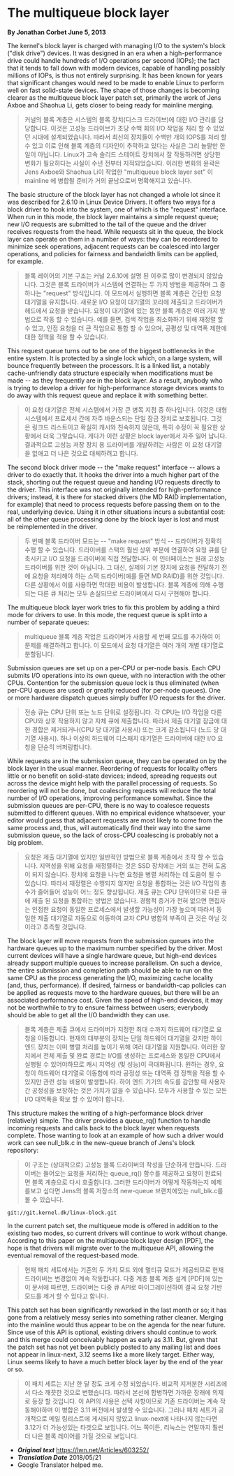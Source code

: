 # The multiqueue block layer

**By Jonathan Corbet June 5, 2013**

The kernel's block layer is charged with managing I/O to the system's block ("disk drive") devices. It was designed in an era when a high-performance drive could handle hundreds of I/O operations per second (IOPs); the fact that it tends to fall down with modern devices, capable of handling possibly millions of IOPs, is thus not entirely surprising. It has been known for years that significant changes would need to be made to enable Linux to perform well on fast solid-state devices. The shape of those changes is becoming clearer as the multiqueue block layer patch set, primarily the work of Jens Axboe and Shaohua Li, gets closer to being ready for mainline merging.
> 커널의 블록 계층은 시스템의 블록 장치(디스크 드라이브)에 대한 I/O 관리를 담당합니다. 이것은 고성능 드라이브가 초당 수백 회의 I/O 작업을 처리 할 수 있었던 시대에 설계되었습니다. 따라서 최신의 장치들이 수백만 개의 IOPS를 처리 할 수 있고 이로 인해 블록 계층의 디자인이 추락하고 있다는 사실은 그리 놀랄만 한 일이 아닙니다. Linux가 고속 솔리드 스테이트 장치에서 잘 작동하려면 상당한 변화가 필요하다는 사실이 수년 전부터 지적되었습니다. 이러한 변화의 윤곽은 Jens Axboe와 Shaohua Li이 작업한 "multiqueue block layer set" 이 mainline 에 병합될 준비가 거의 끝남으로써 명확해지고 있습니다.

The basic structure of the block layer has not changed a whole lot since it was described for 2.6.10 in Linux Device Drivers. It offers two ways for a block driver to hook into the system, one of which is the "request" interface. When run in this mode, the block layer maintains a simple request queue; new I/O requests are submitted to the tail of the queue and the driver receives requests from the head. While requests sit in the queue, the block layer can operate on them in a number of ways: they can be reordered to minimize seek operations, adjacent requests can be coalesced into larger operations, and policies for fairness and bandwidth limits can be applied, for example.
> 블록 레이어의 기본 구조는 커널 2.6.10에 설명 된 이후로 많이 변경되지 않았습니다. 그것은 블록 드라이버가 시스템에 연결하는 두 가지 방법을 제공하며 그 중 하나는 "request" 방식입니다. 이 모드에서 실행하면 블록 계층은 간단한 요청 대기열을 유지합니다. 새로운 I/O 요청이 대기열의 꼬리에 제출되고 드라이버가 헤드에서 요청을 받습니다. 요청이 대기열에 있는 동안 블록 계층은 여러 가지 방법으로 작동 할 수 있습니다. 예를 들면, 검색 작업을 최소화하기 위해 재정렬 할 수 있고, 인접 요청을 더 큰 작업으로 통합 할 수 있으며, 공평성 및 대역폭 제한에 대한 정책을 적용 할 수 있습니다.

This request queue turns out to be one of the biggest bottlenecks in the entire system. It is protected by a single lock which, on a large system, will bounce frequently between the processors. It is a linked list, a notably cache-unfriendly data structure especially when modifications must be made -- as they frequently are in the block layer. As a result, anybody who is trying to develop a driver for high-performance storage devices wants to do away with this request queue and replace it with something better.
> 이 요청 대기열은 전체 시스템에서 가장 큰 병목 지점 중 하나입니다. 이것은 대형 시스템에서 프로세서 간에 자주 바운스되는 단일 잠금 장치로 보호됩니다. 그것은 링크드 리스트이고 확실히 캐시와 친숙하지 않은데, 특히 수정이 꼭 필요한 상황에서 더욱 그렇습니다. 게다가 이런 상황은 block layer에서 자주 일어 납니다. 결과적으로 고성능 저장 장치 용 드라이버를 개발하려는 사람은 이 요청 대기열을 없애고 더 나은 것으로 대체하려고 합니다.

The second block driver mode -- the "make request" interface -- allows a driver to do exactly that. It hooks the driver into a much higher part of the stack, shorting out the request queue and handing I/O requests directly to the driver. This interface was not originally intended for high-performance drivers; instead, it is there for stacked drivers (the MD RAID implementation, for example) that need to process requests before passing them on to the real, underlying device. Using it in other situations incurs a substantial cost: all of the other queue processing done by the block layer is lost and must be reimplemented in the driver.
> 두 번째 블록 드라이버 모드는 -- "make request" 방식 -- 드라이버가 정확히 수행 할 수 있습니다. 드라이버를 스택의 훨씬 상위 부분에 연결하여 요청 큐를 단축시키고 I/O 요청을 드라이버에 직접 전달합니다. 이 인터페이스는 원래 고성능 드라이버를 위한 것이 아닙니다. 그 대신, 실제의 기본 장치에 요청을 전달하기 전에 요청을 처리해야 하는 스택 드라이버(예를 들면 MD RAID)를 위한 것입니다. 다른 상황에서 이를 사용하면 막대한 비용이 발생합니다. 블록 계층에 의해 수행되는 다른 큐 처리는 모두 손실되므로 드라이버에서 다시 구현해야 합니다.

The multiqueue block layer work tries to fix this problem by adding a third mode for drivers to use. In this mode, the request queue is split into a number of separate queues:
> multiqueue 블록 계층 작업은 드라이버가 사용할 세 번째 모드를 추가하여 이 문제를 해결하려고 합니다. 이 모드에서 요청 대기열은 여러 개의 개별 대기열로 분할됩니다.

Submission queues are set up on a per-CPU or per-node basis. Each CPU submits I/O operations into its own queue, with no interaction with the other CPUs. Contention for the submission queue lock is thus eliminated (when per-CPU queues are used) or greatly reduced (for per-node queues). One or more hardware dispatch queues simply buffer I/O requests for the driver.
> 전송 큐는 CPU 단위 또는 노드 단위로 설정됩니다. 각 CPU는 I/O 작업을 다른 CPU와 상호 작용하지 않고 자체 큐에 제출합니다. 따라서 제출 대기열 잠금에 대한 경합은 제거되거나(CPU 당 대기열 사용시) 또는 크게 감소됩니다 (노드 당 대기열 사용시). 하나 이상의 하드웨어 디스패치 대기열은 드라이버에 대한 I/O 요청을 단순히 버퍼링합니다.

While requests are in the submission queue, they can be operated on by the block layer in the usual manner. Reordering of requests for locality offers little or no benefit on solid-state devices; indeed, spreading requests out across the device might help with the parallel processing of requests. So reordering will not be done, but coalescing requests will reduce the total number of I/O operations, improving performance somewhat. Since the submission queues are per-CPU, there is no way to coalesce requests submitted to different queues. With no empirical evidence whatsoever, your editor would guess that adjacent requests are most likely to come from the same process and, thus, will automatically find their way into the same submission queue, so the lack of cross-CPU coalescing is probably not a big problem.
> 요청은 제출 대기열에 있지만 일반적인 방법으로 블록 계층에서 조작 할 수 있습니다. 지역성을 위해 요청을 재정렬하는 것은 SSD 장치에는 거의 또는 전혀 도움이 되지 않습니다. 장치에 요청을 나누면 요청을 병렬 처리하는 데 도움이 될 수 있습니다. 따라서 재정렬은 수행되지 않지만 요청을 통합하는 것은 I/O 작업의 총 수가 줄어들어 성능이 어느 정도 향상됩니다. 제출 큐는 CPU 단위이므로 다른 큐에 제출 된 요청을 통합하는 방법은 없습니다. 경험적 증거가 전혀 없으면 편집자는 인접한 요청이 동일한 프로세스에서 발생할 가능성이 가장 높으며 따라서 동일한 제출 대기열로 자동으로 이동하여 교차 CPU 병합의 부족이 큰 것은 아닐 것이라고 추측할 것입니다.

The block layer will move requests from the submission queues into the hardware queues up to the maximum number specified by the driver. Most current devices will have a single hardware queue, but high-end devices already support multiple queues to increase parallelism. On such a device, the entire submission and completion path should be able to run on the same CPU as the process generating the I/O, maximizing cache locality (and, thus, performance). If desired, fairness or bandwidth-cap policies can be applied as requests move to the hardware queues, but there will be an associated performance cost. Given the speed of high-end devices, it may not be worthwhile to try to ensure fairness between users; everybody should be able to get all the I/O bandwidth they can use.
> 블록 계층은 제출 큐에서 드라이버가 지정한 최대 수까지 하드웨어 대기열로 요청을 이동합니다. 현재의 대부분의 장치는 단일 하드웨어 대기열을 갖지만 하이 엔드 장치는 이미 병렬 처리를 높이기 위해 여러 대기열을 지원합니다. 이러한 장치에서 전체 제출 및 완료 경로는 I/O를 생성하는 프로세스와 동일한 CPU에서 실행될 수 있어야하므로 캐시 지역성 (및 성능)이 극대화됩니다. 원하는 경우, 요청이 하드웨어 대기열로 이동함에 따라 공정성 또는 대역폭 캡 정책을 적용 할 수 있지만 관련 성능 비용이 발생합니다. 하이 엔드 기기의 속도를 감안할 때 사용자 간 공정성을 보장하는 것은 가치가 없을 수 있습니다. 모두가 사용할 수 있는 모든 I/O 대역폭을 확보 할 수 있어야 합니다.

This structure makes the writing of a high-performance block driver (relatively) simple. The driver provides a queue_rq() function to handle incoming requests and calls back to the block layer when requests complete. Those wanting to look at an example of how such a driver would work can see null_blk.c in the new-queue branch of Jens's block repository:
> 이 구조는 (상대적으로) 고성능 블록 드라이버의 작성을 단순하게 만듭니다. 드라이버는 들어오는 요청을 처리하는 queue_rq() 함수를 제공하고 요청이 완료되면 블록 계층으로 다시 호출합니다. 그러한 드라이버가 어떻게 작동하는지 예제를보고 싶다면 Jens의 블록 저장소의 new-queue 브랜치에있는 null_blk.c를 볼 수 있습니다.

    git://git.kernel.dk/linux-block.git

In the current patch set, the multiqueue mode is offered in addition to the existing two modes, so current drivers will continue to work without change. According to this paper on the multiqueue block layer design [PDF], the hope is that drivers will migrate over to the multiqueue API, allowing the eventual removal of the request-based mode.
> 현재 패치 세트에서는 기존의 두 가지 모드 외에 멀티큐 모드가 제공되므로 현재 드라이버는 변경없이 계속 작동합니다. 다중 계층 블록 계층 설계 [PDF]에 있는 이 문서에 따르면, 드라이버는 다중 큐 API로 마이그레이션하여 결국 요청 기반 모드를 제거 할 수 있다고 합니다.

This patch set has been significantly reworked in the last month or so; it has gone from a relatively messy series into something rather cleaner. Merging into the mainline would thus appear to be on the agenda for the near future. Since use of this API is optional, existing drivers should continue to work and this merge could conceivably happen as early as 3.11. But, given that the patch set has not yet been publicly posted to any mailing list and does not appear in linux-next, 3.12 seems like a more likely target. Either way, Linux seems likely to have a much better block layer by the end of the year or so.
> 이 패치 세트는 지난 한 달 정도 크게 수정 되었습니다. 비교적 지저분한 시리즈에서 다소 깨끗한 것으로 변했습니다. 따라서 본선에 합병하면 가까운 장래에 의제로 등장 할 것입니다. 이 API의 사용은 선택 사항이므로 기존 드라이버는 계속 작동해야하며 이 병합은 3.11 버전에서 발생할 수 있습니다. 그러나 패치 세트가 공개적으로 메일 링리스트에 게시되지 않았고 linux-next에 나타나지 않는다면 3.12가 더 가능성있는 타겟으로 보입니다. 어느 쪽이든, 리눅스는 연말까지 훨씬 더 나은 블록 레이어를 가질 것으로 보입니다.

* ***Original text***  <https://lwn.net/Articles/603252/>
* ***Translation Date*** 2018/05/21
* Google Translator helped me.